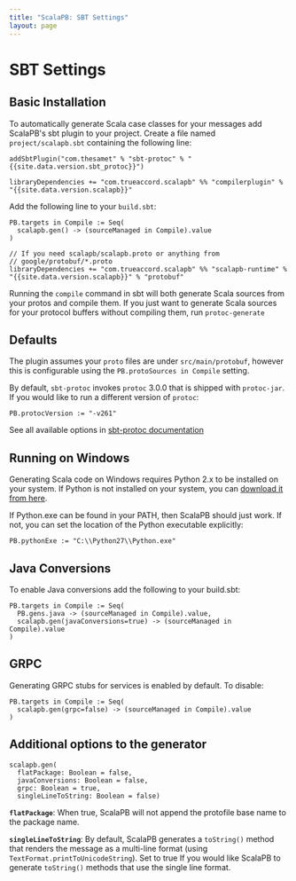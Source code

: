 ```yaml
---
title: "ScalaPB: SBT Settings"
layout: page
---
```


# SBT Settings

## Basic Installation

To automatically generate Scala case classes for your messages add ScalaPB's
sbt plugin to your project. Create a file named `project/scalapb.sbt`
containing the following line:

    addSbtPlugin("com.thesamet" % "sbt-protoc" % "{{site.data.version.sbt_protoc}}")

    libraryDependencies += "com.trueaccord.scalapb" %% "compilerplugin" % "{{site.data.version.scalapb}}"

Add the following line to your `build.sbt`:

    PB.targets in Compile := Seq(
      scalapb.gen() -> (sourceManaged in Compile).value
    )

    // If you need scalapb/scalapb.proto or anything from
    // google/protobuf/*.proto
    libraryDependencies += "com.trueaccord.scalapb" %% "scalapb-runtime" % "{{site.data.version.scalapb}}" % "protobuf"

Running the `compile` command in sbt will both generate Scala sources from
your protos and compile them. If you just want to generate Scala sources for
your protocol buffers without compiling them, run `protoc-generate`

## Defaults

The plugin assumes your `proto` files are under `src/main/protobuf`,
however this is configurable using the `PB.protoSources in Compile` setting.

By default, `sbt-protoc` invokes `protoc` 3.0.0 that is shipped with `protoc-jar`.
If you would like to run a different version of `protoc`:

    PB.protocVersion := "-v261"

See all available options in [sbt-protoc documentation](https://github.com/thesamet/sbt-protoc)

## Running on Windows

Generating Scala code on Windows requires Python 2.x to be installed on your
system.  If Python is not installed on your system, you can [download it from
here](https://www.python.org/downloads/windows/).

If Python.exe can be found in your PATH, then ScalaPB should just work.  If
not, you can set the location of the Python executable explicitly:

    PB.pythonExe := "C:\\Python27\\Python.exe"

## Java Conversions

To enable Java conversions add the following to your build.sbt:

    PB.targets in Compile := Seq(
      PB.gens.java -> (sourceManaged in Compile).value,
      scalapb.gen(javaConversions=true) -> (sourceManaged in Compile).value
    )

## GRPC

Generating GRPC stubs for services is enabled by default. To disable:

    PB.targets in Compile := Seq(
      scalapb.gen(grpc=false) -> (sourceManaged in Compile).value
    )

## Additional options to the generator

```
scalapb.gen(
  flatPackage: Boolean = false,
  javaConversions: Boolean = false,
  grpc: Boolean = true,
  singleLineToString: Boolean = false)
```

**`flatPackage`**: When true, ScalaPB will not append the protofile base name
to the package name.

**`singleLineToString`**: By default, ScalaPB generates a `toString()` method
that renders the message as a multi-line format (using `TextFormat.printToUnicodeString`).
Set to true If you would like ScalaPB to generate `toString()` methods that use the single line
format.
